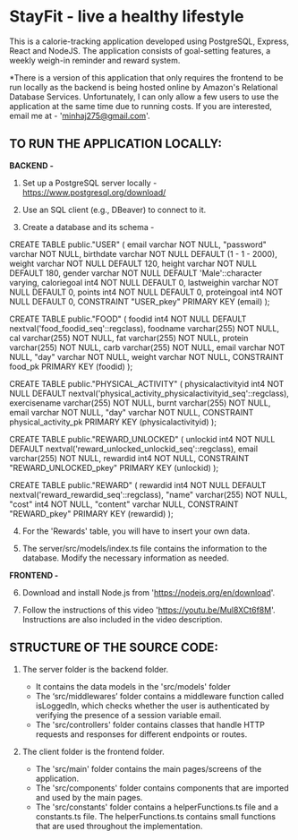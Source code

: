 # StayFit - live a healthy lifestyle
This is a calorie-tracking application developed using PostgreSQL, Express, React and NodeJS. The application consists of goal-setting features, a weekly weigh-in reminder and reward system.

*There is a version of this application that only requires the frontend to be run locally as the backend is being hosted online by Amazon's Relational Database Services. Unfortunately, I can only allow a few users to use the application at the same time due to running costs. If you are interested, email me at - 'minhaj275@gmail.com'.

## TO RUN THE APPLICATION LOCALLY:

**BACKEND -**

1. Set up a PostgreSQL server locally - https://www.postgresql.org/download/

2. Use an SQL client (e.g., DBeaver) to connect to it.

3. Create a database and its schema -

CREATE TABLE public."USER" (
	email varchar NOT NULL,
	"password" varchar NOT NULL,
	birthdate varchar NOT NULL DEFAULT (1 - 1 - 2000),
	weight varchar NOT NULL DEFAULT 120,
	height varchar NOT NULL DEFAULT 180,
	gender varchar NOT NULL DEFAULT 'Male'::character varying,
	caloriegoal int4 NOT NULL DEFAULT 0,
	lastweighin varchar NOT NULL DEFAULT 0,
	points int4 NOT NULL DEFAULT 0,
	proteingoal int4 NOT NULL DEFAULT 0,
	CONSTRAINT "USER_pkey" PRIMARY KEY (email)
);

CREATE TABLE public."FOOD" (
	foodid int4 NOT NULL DEFAULT nextval('food_foodid_seq'::regclass),
	foodname varchar(255) NOT NULL,
	cal varchar(255) NOT NULL,
	fat varchar(255) NOT NULL,
	protein varchar(255) NOT NULL,
	carb varchar(255) NOT NULL,
	email varchar NOT NULL,
	"day" varchar NOT NULL,
	weight varchar NOT NULL,
	CONSTRAINT food_pk PRIMARY KEY (foodid)
);

CREATE TABLE public."PHYSICAL_ACTIVITY" (
	physicalactivityid int4 NOT NULL DEFAULT nextval('physical_activity_physicalactivityid_seq'::regclass),
	exercisename varchar(255) NOT NULL,
	burnt varchar(255) NOT NULL,
	email varchar NOT NULL,
	"day" varchar NOT NULL,
	CONSTRAINT physical_activity_pk PRIMARY KEY (physicalactivityid)
);

CREATE TABLE public."REWARD_UNLOCKED" (
	unlockid int4 NOT NULL DEFAULT nextval('reward_unlocked_unlockid_seq'::regclass),
	email varchar(255) NOT NULL,
	rewardid int4 NOT NULL,
	CONSTRAINT "REWARD_UNLOCKED_pkey" PRIMARY KEY (unlockid)
);

CREATE TABLE public."REWARD" (
	rewardid int4 NOT NULL DEFAULT nextval('reward_rewardid_seq'::regclass),
	"name" varchar(255) NOT NULL,
	"cost" int4 NOT NULL,
	"content" varchar NULL,
	CONSTRAINT "REWARD_pkey" PRIMARY KEY (rewardid)
);

4. For the 'Rewards' table, you will have to insert your own data.

5. The server/src/models/index.ts file contains the information to the database. Modify the necessary information as needed.

**FRONTEND -**

6. Download and install Node.js from 'https://nodejs.org/en/download'.

7. Follow the instructions of this video 'https://youtu.be/Mul8XCt6f8M'. Instructions are also included in the video description.


## STRUCTURE OF THE SOURCE CODE:
1. The server folder is the backend folder.
    - It contains the data models in the 'src/models' folder    
    - The ‘src/middlewares’ folder contains a middleware function called isLoggedIn, which checks whether the user is authenticated by verifying the presence of a session variable email. 
    - The 'src/controllers' folder contains classes that handle HTTP requests and responses for different endpoints or routes.

2. The client folder is the frontend folder.
    - The 'src/main' folder contains the main pages/screens of the application.
    - The 'src/components' folder contains components that are imported and used by the main pages.
    - The 'src/constants' folder contains a helperFunctions.ts file and a constants.ts file. The helperFunctions.ts contains small functions that are used throughout the implementation.
    
